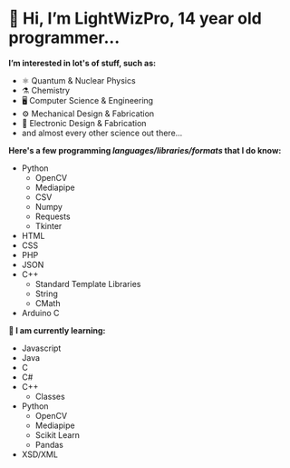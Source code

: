 👋 Hi, I’m LightWizPro, 14 year old programmer...
=
**I’m interested in lot's of stuff, such as:**
- ⚛️ Quantum & Nuclear Physics
- ⚗️ Chemistry
- 🖥️ Computer Science & Engineering
- ⚙️ Mechanical Design & Fabrication
- 🔌 Electronic Design & Fabrication
- and almost every other science out there...

**Here's a few programming *languages/libraries/formats* that I do know:**
- Python
  - OpenCV
  - Mediapipe
  - CSV
  - Numpy
  - Requests
  - Tkinter
- HTML
- CSS
- PHP
- JSON
- C++
  - Standard Template Libraries
  - String
  - CMath
- Arduino C

**📖 I am currently learning:**
- Javascript
- Java
- C
- C#
- C++
  - Classes
- Python
  - OpenCV
  - Mediapipe
  - Scikit Learn
  - Pandas
- XSD/XML

